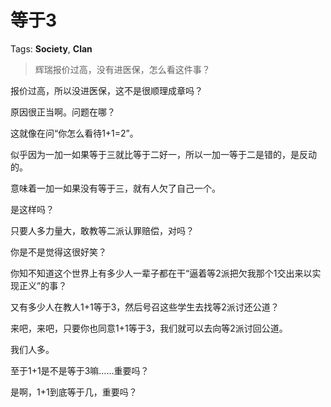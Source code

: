 # 等于3

Tags: **Society**, **Clan**

> 辉瑞报价过高，没有进医保，怎么看这件事？



报价过高，所以没进医保，这不是很顺理成章吗？

原因很正当啊。问题在哪？

这就像在问“你怎么看待1+1=2”。

似乎因为一加一如果等于三就比等于二好一，所以一加一等于二是错的，是反动的。

意味着一加一如果没有等于三，就有人欠了自己一个。

是这样吗？

只要人多力量大，敢教等二派认罪赔偿，对吗？

  


你是不是觉得这很好笑？

你知不知道这个世界上有多少人一辈子都在干“逼着等2派把欠我那个1交出来以实现正义”的事？

又有多少人在教人1+1等于3，然后号召这些学生去找等2派讨还公道？

来吧，来吧，只要你也同意1+1等于3，我们就可以去向等2派讨回公道。

我们人多。

至于1+1是不是等于3嘛……重要吗？

  


是啊，1+1到底等于几，重要吗？



